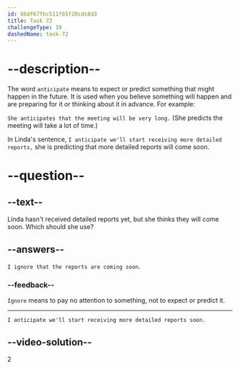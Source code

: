 ```yaml
---
id: 66df67fbc511f65f20cdc8d3
title: Task 72
challengeType: 19
dashedName: task-72
---
```

# --description--

The word `anticipate` means to expect or predict something that might happen in the future. It is used when you believe something will happen and are preparing for it or thinking about it in advance. For example:

`She anticipates that the meeting will be very long.` (She predicts the meeting will take a lot of time.)

In Linda's sentence, `I anticipate we'll start receiving more detailed reports,` she is predicting that more detailed reports will come soon.

# --question--

## --text--

Linda hasn't received detailed reports yet, but she thinks they will come soon. Which should she use?

## --answers--

`I ignore that the reports are coming soon`.

### --feedback--

`Ignore` means to pay no attention to something, not to expect or predict it.

---

`I anticipate we'll start receiving more detailed reports soon.`

## --video-solution--

2
